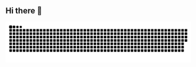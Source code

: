 ## Hi there 👋

<!--
**halim1012/halim1012** is a ✨ _special_ ✨ repository because its `README.md` (this file) appears on your GitHub profile.

Here are some ideas to get you started:

- 🔭 I’m currently working on ...
- 🌱 I’m currently learning ...
- 👯 I’m looking to collaborate on ...
- 🤔 I’m looking for help with ...
- 💬 Ask me about ...
- 📫 How to reach me: ...
- 😄 Pronouns: ...
- ⚡ Fun fact: ...
-->


<div align="center">
<picture>
  <source
    media="(prefers-color-scheme: dark)"
    srcset="https://raw.githubusercontent.com/halim1012/halim1012/main/git-contribution-grid-snake.svg"
  />
  <source
    media="(prefers-color-scheme: light)"
    srcset="https://raw.githubusercontent.com/halim1012/halim1012/main/git-contribution-grid-snake.svg"
  />
  <img
    alt="github contribution grid snake animation"
    src="https://raw.githubusercontent.com/halim1012/halim1012/main/git-contribution-grid-snake.svg"
  />
</picture>
</div>
